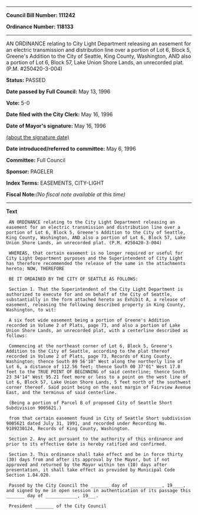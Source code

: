 

********

**Council Bill Number: 111242**
   
**Ordinance Number: 118133**
********

 AN ORDINANCE relating to City Light Department releasing an easement for an electric transmission and distribution line over a portion of Lot 6, Block 5, Greene's Addition to the City of Seattle, King County, Washington, AND also a portion of Lot 6, Block 57, Lake Union Shore Lands, an unrecorded plat. (P.M. #250420-3-004)

**Status:** PASSED
   
**Date passed by Full Council:** May 13, 1996
   
**Vote:** 5-0
   
**Date filed with the City Clerk:** May 16, 1996
   
**Date of Mayor's signature:** May 16, 1996
   
[(about the signature date)](/~public/approvaldate.htm)
   
   
   
**Date introduced/referred to committee:** May 6, 1996
   
**Committee:** Full Council
   
**Sponsor:** PAGELER
   
   
**Index Terms:** EASEMENTS, CITY-LIGHT

**Fiscal Note:**_(No fiscal note available at this time)_

********

**Text**
   
```
 AN ORDINANCE relating to the City Light Department releasing an easement for an electric transmission and distribution line over a portion of Lot 6, Block 5, Greene's Addition to the City of Seattle, King County, Washington, AND also a portion of Lot 6, Block 57, Lake Union Shore Lands, an unrecorded plat. (P.M. #250420-3-004)

 WHEREAS, that certain easement is no longer required or useful for City Light Department purposes and the Superintendent of City Light has therefore recommended the release of the same in the attachments hereto; NOW, THEREFORE

 BE IT ORDAINED BY THE CITY OF SEATTLE AS FOLLOWS:

 Section 1. That the Superintendent of the City Light Department is authorized to execute for and on behalf of the City of Seattle, substantially in the form attached hereto as Exhibit A, a release of easement, releasing the following described property in King County, Washington, to wit:

 A six foot wide easement being a portion of Greene's Addition recorded in Volume 2 of Plats, page 73, and also a portion of Lake Union Shore Lands, an unrecorded plat, with a centerline described as follows:

 Commencing at the northeast corner of Lot 6, Block 5, Greene's Addition to the City of Seattle, according to the plat thereof recorded in Volume 2 of Plats, page 73, Records of King County, Washington; thence South 89 56'10" West along the northerly line of Lot 6, a distance of 112.56 feet; thence South 00 37'01" West 17.0 feet to the TRUE POINT OF BEGINNING of said centerline; thence South 23 34'14" West 95.21 feet more or less to a point on the west line of Lot 6, Block 57, Lake Union Shore Lands, 5 feet north of the southwest corner thereof. Said point being on the east margin of Fairview Avenue East, and the terminus of said centerline.

 (Being a portion of Parcel B of proposed City of Seattle Short Subdivision 9005621.)

 from that certain easement found in City of Seattle Short subdivision 9005621 dated July 31, 1991, and recorded under Recording No. 9109230124, Records of King County, Washington.

 Section 2. Any act pursuant to the authority of this ordinance and prior to its effective date is hereby ratified and confirmed.

 Section 3. This ordinance shall take effect and be in force thirty (30) days from and after its approval by the Mayor, but if not approved and returned by the Mayor within ten (10) days after presentation, it shall take effect as provided by Municipal Code Section 1.04.020.

 Passed by the City Council the _______ day of ____________, 19____, and signed by me in open session in authentication of its passage this _______ day of ____________, 19___.

 President _______ of the City Council

```
